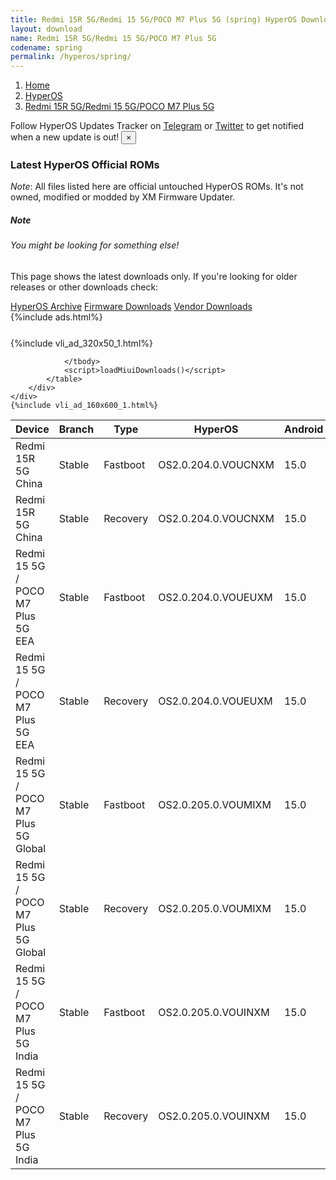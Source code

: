 ```yaml
---
title: Redmi 15R 5G/Redmi 15 5G/POCO M7 Plus 5G (spring) HyperOS Downloads
layout: download
name: Redmi 15R 5G/Redmi 15 5G/POCO M7 Plus 5G
codename: spring
permalink: /hyperos/spring/
---
```

<nav aria-label="breadcrumb">
    <ol class="breadcrumb">
        <li class="breadcrumb-item"><a href="/">Home</a></li>
        <li class="breadcrumb-item"><a href="/hyperos/">HyperOS</a></li>
        <li class="breadcrumb-item active" aria-current="page"><a href="/hyperos/spring/">Redmi 15R 5G/Redmi 15 5G/POCO M7 Plus 5G</a></li>
    </ol>
</nav>
<div class="alert alert-primary alert-dismissible fade show" role="alert">
    Follow HyperOS Updates Tracker on <a href="https://t.me/MIUIUpdatesTracker" class="alert-link">Telegram</a>
     or <a href="https://twitter.com/MiFwUpdater" class="alert-link">Twitter</a> to get notified when a new update is out!
    <button type="button" class="close" data-dismiss="alert" aria-label="Close">
        <span aria-hidden="true">&times;</span>
    </button>
</div>

### Latest HyperOS Official ROMs
*Note*: All files listed here are official untouched HyperOS ROMs. It's not owned, modified or modded by XM Firmware Updater.
<div class="card">
  <div class="card-body">
    <h5 class="card-title">Note</h5>
    <h6 class="card-subtitle mb-2 text-muted">You might be looking for something else!</h6>
    <p class="card-text">This page shows the latest downloads only.
     If you're looking for older releases or other downloads check:</p>
    <a href="/archive/hyperos/spring/" class="card-link">HyperOS Archive</a>
    <a href="/firmware/spring/" class="card-link">Firmware Downloads</a>
    <a href="/vendor/spring/" class="card-link">Vendor Downloads</a>
  </div>
</div>
{%include ads.html%}
<div class="row justify-content-center">
    <div class="col-10">
        <div class="table-responsive-md" style="margin-top: 25px;">
            {%include vli_ad_320x50_1.html%}
            <table id="miui" class="display dt-responsive nowrap compact table table-striped table-hover table-sm">
                <thead class="thead-dark">
                    <tr>
                        <th data-ref="device">Device</th>
                        <th data-ref="branch">Branch</th>
                        <th data-ref="type">Type</th>
                        <th data-ref="miui">HyperOS</th>
                        <th data-ref="android">Android</th>
                        <th data-ref="size">Size</th>
                        <th data-ref="size">Date</th>
                        <th data-ref="link">Link</th>
                    </tr>
                </thead>
                <tbody>
                <tr><td>Redmi 15R 5G China</td><td>Stable</td><td>Fastboot</td><td>OS2.0.204.0.VOUCNXM</td><td>15.0</td><td>7.5 GB</td><td>2025-10-13</td><td><a href="/hyperos/spring/stable/OS2.0.204.0.VOUCNXM/">Download</a></td></tr>
<tr><td>Redmi 15R 5G China</td><td>Stable</td><td>Recovery</td><td>OS2.0.204.0.VOUCNXM</td><td>15.0</td><td>5.4 GB</td><td>2025-10-19</td><td><a href="/hyperos/spring/stable/OS2.0.204.0.VOUCNXM/">Download</a></td></tr>
<tr><td>Redmi 15 5G / POCO M7 Plus 5G EEA</td><td>Stable</td><td>Fastboot</td><td>OS2.0.204.0.VOUEUXM</td><td>15.0</td><td>7.3 GB</td><td>2025-09-20</td><td><a href="/hyperos/spring/stable/OS2.0.204.0.VOUEUXM/">Download</a></td></tr>
<tr><td>Redmi 15 5G / POCO M7 Plus 5G EEA</td><td>Stable</td><td>Recovery</td><td>OS2.0.204.0.VOUEUXM</td><td>15.0</td><td>4.8 GB</td><td>2025-09-28</td><td><a href="/hyperos/spring/stable/OS2.0.204.0.VOUEUXM/">Download</a></td></tr>
<tr><td>Redmi 15 5G / POCO M7 Plus 5G Global</td><td>Stable</td><td>Fastboot</td><td>OS2.0.205.0.VOUMIXM</td><td>15.0</td><td>7.9 GB</td><td>2025-09-26</td><td><a href="/hyperos/spring/stable/OS2.0.205.0.VOUMIXM/">Download</a></td></tr>
<tr><td>Redmi 15 5G / POCO M7 Plus 5G Global</td><td>Stable</td><td>Recovery</td><td>OS2.0.205.0.VOUMIXM</td><td>15.0</td><td>4.8 GB</td><td>2025-10-17</td><td><a href="/hyperos/spring/stable/OS2.0.205.0.VOUMIXM/">Download</a></td></tr>
<tr><td>Redmi 15 5G / POCO M7 Plus 5G India</td><td>Stable</td><td>Fastboot</td><td>OS2.0.205.0.VOUINXM</td><td>15.0</td><td>6.5 GB</td><td>2025-09-03</td><td><a href="/hyperos/spring/stable/OS2.0.205.0.VOUINXM/">Download</a></td></tr>
<tr><td>Redmi 15 5G / POCO M7 Plus 5G India</td><td>Stable</td><td>Recovery</td><td>OS2.0.205.0.VOUINXM</td><td>15.0</td><td>4.4 GB</td><td>2025-09-23</td><td><a href="/hyperos/spring/stable/OS2.0.205.0.VOUINXM/">Download</a></td></tr>

                </tbody>
                <script>loadMiuiDownloads()</script>
            </table>
        </div>
    </div>
    {%include vli_ad_160x600_1.html%}
</div>

